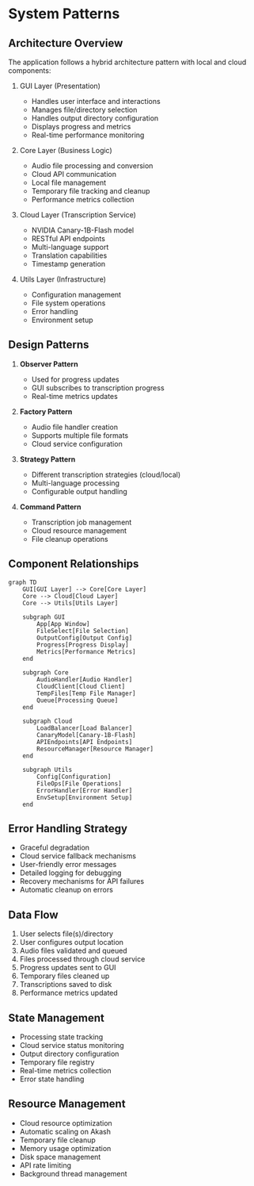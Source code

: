 # System Patterns

## Architecture Overview
The application follows a hybrid architecture pattern with local and cloud components:

1. GUI Layer (Presentation)
   - Handles user interface and interactions
   - Manages file/directory selection
   - Handles output directory configuration
   - Displays progress and metrics
   - Real-time performance monitoring

2. Core Layer (Business Logic)
   - Audio file processing and conversion
   - Cloud API communication
   - Local file management
   - Temporary file tracking and cleanup
   - Performance metrics collection

3. Cloud Layer (Transcription Service)
   - NVIDIA Canary-1B-Flash model
   - RESTful API endpoints
   - Multi-language support
   - Translation capabilities
   - Timestamp generation

4. Utils Layer (Infrastructure)
   - Configuration management
   - File system operations
   - Error handling
   - Environment setup

## Design Patterns
1. **Observer Pattern**
   - Used for progress updates
   - GUI subscribes to transcription progress
   - Real-time metrics updates

2. **Factory Pattern**
   - Audio file handler creation
   - Supports multiple file formats
   - Cloud service configuration

3. **Strategy Pattern**
   - Different transcription strategies (cloud/local)
   - Multi-language processing
   - Configurable output handling

4. **Command Pattern**
   - Transcription job management
   - Cloud resource management
   - File cleanup operations

## Component Relationships
```mermaid
graph TD
    GUI[GUI Layer] --> Core[Core Layer]
    Core --> Cloud[Cloud Layer]
    Core --> Utils[Utils Layer]
    
    subgraph GUI
        App[App Window]
        FileSelect[File Selection]
        OutputConfig[Output Config]
        Progress[Progress Display]
        Metrics[Performance Metrics]
    end
    
    subgraph Core
        AudioHandler[Audio Handler]
        CloudClient[Cloud Client]
        TempFiles[Temp File Manager]
        Queue[Processing Queue]
    end
    
    subgraph Cloud
        LoadBalancer[Load Balancer]
        CanaryModel[Canary-1B-Flash]
        APIEndpoints[API Endpoints]
        ResourceManager[Resource Manager]
    end
    
    subgraph Utils
        Config[Configuration]
        FileOps[File Operations]
        ErrorHandler[Error Handler]
        EnvSetup[Environment Setup]
    end
```

## Error Handling Strategy
- Graceful degradation
- Cloud service fallback mechanisms
- User-friendly error messages
- Detailed logging for debugging
- Recovery mechanisms for API failures
- Automatic cleanup on errors

## Data Flow
1. User selects file(s)/directory
2. User configures output location
3. Audio files validated and queued
4. Files processed through cloud service
5. Progress updates sent to GUI
6. Temporary files cleaned up
7. Transcriptions saved to disk
8. Performance metrics updated

## State Management
- Processing state tracking
- Cloud service status monitoring
- Output directory configuration
- Temporary file registry
- Real-time metrics collection
- Error state handling

## Resource Management
- Cloud resource optimization
- Automatic scaling on Akash
- Temporary file cleanup
- Memory usage optimization
- Disk space management
- API rate limiting
- Background thread management 
